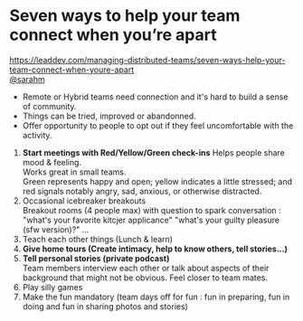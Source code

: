 # Seven ways to help your team connect when you’re apart

https://leaddev.com/managing-distributed-teams/seven-ways-help-your-team-connect-when-youre-apart  
[@sarahm](https://twitter.com/sarahm)

* Remote or Hybrid teams need connection and it's hard to build a sense of community.
* Things can be tried, improved or abandonned.
* Offer opportunity to people to opt out if they feel uncomfortable with the activity.

1. **Start meetings with Red/Yellow/Green check-ins**
Helps people share mood & feeling.  
Works great in small teams.  
Green represents happy and open; yellow indicates a little stressed; and red signals notably angry, sad, anxious, or otherwise distracted.  
2. Occasional icebreaker breakouts  
Breakout rooms (4 people max) with question to spark conversation : "what's your favorite kitcjer applicance" "what's your guilty pleasure (sfw version)?" ...
3. Teach each other things (Lunch & learn)
4. **Give home tours (Create intimacy, help to know others, tell stories...)**
5. **Tell personal stories (private podcast)**  
Team members interview each other or talk about aspects of their background that might not be obvious. Feel closer to team mates.
6. Play silly games
7. Make the fun mandatory (team days off for fun : fun in preparing, fun in doing and fun in sharing photos and stories)


